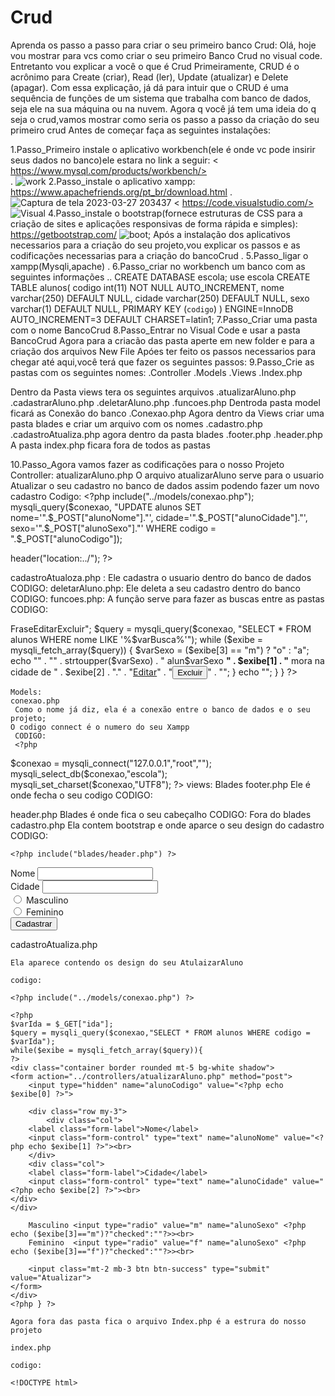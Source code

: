 
# Crud
Aprenda os passo a passo para criar o seu primeiro banco Crud:
     Olá, hoje vou mostrar para vcs como criar o seu primeiro Banco Crud no visual code.
     Entretanto vou explicar a você o que é Crud
     Primeiramente, CRUD é o acrônimo para Create (criar), Read (ler), Update (atualizar) e Delete (apagar). Com essa explicação, já dá para intuir que o CRUD é uma sequência de funções de um sistema que trabalha com banco de dados, seja ele na sua máquina ou na nuvem.
     Agora q você já tem uma ideia do q seja o crud,vamos mostrar como seria os passo a passo da criação do seu primeiro crud
      Antes de começar faça as seguintes instalações:
  
  1.Passo_Primeiro instale o aplicativo workbench(ele é onde vc pode insirir seus dados no banco)ele estara no link a seguir:
     < https://www.mysql.com/products/workbench/>  
	.
       ![work](https://user-images.githubusercontent.com/128431256/228089834-47849141-6f5c-4a9a-a337-790a592980a4.png)
      2.Passo_instale o aplicativo xampp:
        <https://www.apachefriends.org/pt_br/download.html>
	   .
![Captura de tela 2023-03-27 203437](https://user-images.githubusercontent.com/128431256/228090208-646ab456-2128-4162-8ecd-f14829c6bfcf.png)
     < https://code.visualstudio.com/>
         ![Visual](https://user-images.githubusercontent.com/128431256/228089947-1202e57c-87a4-4500-8f21-0a9e8350e883.png)
   4.Passo_instale o bootstrap(fornece estruturas de CSS para a criação de sites e aplicações responsivas de forma rápida e simples):
     <https://getbootstrap.com/>
        ![boot](https://user-images.githubusercontent.com/128431256/228089994-654df66a-beb0-4bde-9413-01f7527edbb1.png);
Após a instalação dos aplicativos necessarios para a criação do seu projeto,vou explicar os passos e as codificações necessarias para a criação do bancoCrud
.
     5.Passo_ligar o xampp(Mysqli,apache)
.
     6.Passo_criar no workbench um banco com as seguintes informações 
..
     CREATE DATABASE  escola;
    use escola
 CREATE TABLE  alunos(
   codigo int(11) NOT NULL AUTO_INCREMENT,
   nome varchar(250) DEFAULT NULL,
   cidade varchar(250) DEFAULT NULL,
   sexo varchar(1) DEFAULT NULL,
   PRIMARY KEY (`codigo`)
  )  ENGINE=InnoDB AUTO_INCREMENT=3 DEFAULT CHARSET=latin1;
  7.Passo_Criar uma pasta com o nome BancoCrud
  8.Passo_Entrar no Visual Code e usar a pasta BancoCrud
   Agora para a criacão das pasta aperte em new folder e para a criação dos arquivos New File
    Apóes ter feito os passos necessarios para chegar até aqui,você terá que fazer os seguintes passos:
   9.Passo_Crie as pastas com os seguintes nomes:
   .Controller
   .Models
   .Views
   .Index.php
   
   Dentro da Pasta views tera os seguintes arquivos 
   .atualizarAluno.php
   .cadastrarAluno.php
   .deletarAluno.php
   .funcoes.php
    Dentroda pasta model ficará as Conexão do banco
    .Conexao.php
    Agora dentro da Views criar uma pasta blades e criar um arquivo com os nomes
    .cadastro.php
    .cadastroAtualiza.php
    agora dentro da pasta blades
   .footer.php
   .header.php
     A pasta index.php ficara fora de todos as pastas 

   10.Passo_Agora vamos fazer as codificações para o nosso Projeto
     Controller:
     atualizarAluno.php
    O arquivo atualizarAluno serve para o usuario Atualizar o seu cadastro no banco de dados assim podendo fazer um novo cadastro
     Codigo:
     <?php
   include("../models/conexao.php");
   mysqli_query($conexao, "UPDATE alunos SET nome='".$_POST["alunoNome"]."', cidade='".$_POST["alunoCidade"]."', sexo='".$_POST["alunoSexo"]."' WHERE codigo = ".$_POST["alunoCodigo"]);

   header("location:../");
   ?>
  
   cadastroAtualoza.php :
    Ele cadastra o usuario dentro do banco de dados 
    CODIGO:
    <?php
  include("../models/conexao.php");
 mysqli_query($conexao, "INSERT INTO alunos (nome, cidade, sexo) VALUES ('".$_POST["alunoNome"]."', '".$_POST["alunoCidade"]."', '".$_POST["alunoSexo"]."')");
  header("location:../");
  ?>
  deletarAluno.php:
   Ele deleta a seu cadastro dentro do banco
   CODIGO:
    <?php
    include("../models/conexao.php");
    mysqli_query($conexao,"DELETE FROM alunos WHERE codigo = ".$_GET["ida"]);
    header("location:../");
    ?>
   funcoes.php:
   A função serve para fazer as buscas entre as pastas 
   CODIGO:
   <?php
function mostrarDados()
{
    include("models/conexao.php");
    if (empty($_POST["buscar"])) {
        echo "Nenhum resultado";
    } else {
        $varBusca = $_POST["buscar"];
        echo "<table class='table table-bordered table-striped table-hover' border='1' width='450'><tr><td>Frase</td><td>Editar</td><td>Excluir</td></tr>";
        $query = mysqli_query($conexao, "SELECT * FROM alunos WHERE nome LIKE '%$varBusca%'");
        while ($exibe = mysqli_fetch_array($query)) {
            $varSexo = ($exibe[3] == "m") ? "o" : "a";
            echo "<tr>" .
                "<td>" . strtoupper($varSexo) . " alun$varSexo <b>" . $exibe[1] . "</b> mora na cidade de " . $exibe[2] . ".</td>" .
                "<td><a href='views/cadastroAtualiza.php?ida=" . $exibe[0] . "'><buttom type='button' class='btn btn-secondary'>Editar</button></a></td>" .
                "<td><a href='controllers/deletarAluno.php?ida=" . $exibe[0] . "'><button type='button' class='btn btn-danger'>Excluir</button></a></td>" .
                "</tr>";
        }

        echo "</table>";
    }
}
?>
    Models:
    conexao.php
     Como o nome já diz, ela é a conexão entre o banco de dados e o seu projeto;
    O codigo connect é o numero do seu Xampp
     CODIGO:
     <?php
$conexao = mysqli_connect("127.0.0.1","root","");
           mysqli_select_db($conexao,"escola");
           mysqli_set_charset($conexao,"UTF8");
 ?>
     views:
     Blades
     footer.php
     Ele é onde fecha o seu codigo
  CODIGO:
     <script src="https://cdn.jsdelivr.net/npm/bootstrap@5.3.0-alpha1/dist/js/bootstrap.bundle.min.js" integrity="sha384-w76AqPfDkMBDXo30jS1Sgez6pr3x5MlQ1ZAGC+nuZB+EYdgRZgiwxhTBTkF7CXvN" crossorigin="anonymous"></script>
</body>
</html>
  header.php
 Blades é onde fica o seu cabeçalho
 CODIGO:
    <!DOCTYPE html>
<html lang="pt-br">
<head>
    <meta charset="UTF-8">
    <meta http-equiv="X-UA-Compatible" content="IE=edge">
    <meta name="viewport" content="width=device-width, initial-scale=1.0">
    <title>PHP - Revisão</title>
    <link href="https://cdn.jsdelivr.net/npm/bootstrap@5.3.0-alpha1/dist/css/bootstrap.min.css" rel="stylesheet" integrity="sha384-GLhlTQ8iRABdZLl6O3oVMWSktQOp6b7In1Zl3/Jr59b6EGGoI1aFkw7cmDA6j6gD" crossorigin="anonymous">
</head>
<body class="bg-secondary">
     Fora do blades 
     cadastro.php
     Ela contem bootstrap e onde aparce o seu design do cadastro
     CODIGO:
 
    <?php include("blades/header.php") ?>

<div class="container border rounded mt-5 bg-white shadow">
    <form action="../controllers/cadastrarAluno.php" method="post">
        <div class="row">
            <div class="col">
        <label class="form-label">Nome</label>
        <input class="form-control" type="text" name="alunoNome"><br>
</diV>
        <div class="col">
        <label class="form-label">Cidade</label>
        <input class="form-control" type="text" name="alunoCidade"><br>
</div>
</div>
        <input class="form-check-input"type="radio" value="m" name="alunoSexo">
        <label class="radio-inline"> Masculino </label><br>
        <input class="form-check-input" type="radio" value="f" name="alunoSexo">
        <label class="radio-inline"> Feminino </label><br>
        <input class="mt-2 mb-3 btn btn-success" type="submit" value="Cadastrar">
    </form>
</div>

<?php include("blades/footer.php") ?>

   cadastroAtualiza.php

    Ela aparece contendo os design do seu AtulaizarAluno

    codigo:

    <?php include("../models/conexao.php") ?>
<?php include("blades/header.php") ?>

    <?php
    $varIda = $_GET["ida"];
    $query = mysqli_query($conexao,"SELECT * FROM alunos WHERE codigo = $varIda");
    while($exibe = mysqli_fetch_array($query)){
    ?>
    <div class="container border rounded mt-5 bg-white shadow">
    <form action="../controllers/atualizarAluno.php" method="post">
        <input type="hidden" name="alunoCodigo" value="<?php echo $exibe[0] ?>">
        
        <div class="row my-3">
            <div class="col">
        <label class="form-label">Nome</label>
        <input class="form-control" type="text" name="alunoNome" value="<?php echo $exibe[1] ?>"><br>
        </div>
        <div class="col">
        <label class="form-label">Cidade</label>
        <input class="form-control" type="text" name="alunoCidade" value="<?php echo $exibe[2] ?>"><br>
    </div>
    </div>
 
        Masculino <input type="radio" value="m" name="alunoSexo" <?php echo ($exibe[3]=="m")?"checked":""?>><br>
        Feminino  <input type="radio" value="f" name="alunoSexo" <?php echo ($exibe[3]=="f")?"checked":""?>><br>
        
        <input class="mt-2 mb-3 btn btn-success" type="submit" value="Atualizar">
    </form>
    </div>
    <?php } ?>

<?php include("blades/footer.php") ?>
 
    Agora fora das pasta fica o arquivo Index.php é a estrura do nosso projeto
 
    index.php

    codigo:

    <!DOCTYPE html>
<html lang="en">
<head>
    <meta charset="UTF-8">
    <meta http-equiv="X-UA-Compatible" content="IE=edge">
    <meta name="viewport" content="width=device-width, initial-scale=1.0">
    <title>Document</title>
</head>
<body>
    
</body>
</html>
